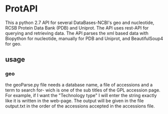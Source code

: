 # ProtAPI
This a python 2.7 API for several DataBases-NCBI's geo and nucleotide, RCSB Protein Data Bank (PDB) and Uniprot.
The API uses rest-API for querying and retrieving data.
The API parses the xml based data with Biopython for nucleotide, manually for PDB and Uniprot, and BeautifulSoup4 for geo.

## usage
### geo
the geoParse.py file needs a database name, a file of accessions and a term to search for- wich is one of the sub titles of the GPL accession page. For example, if I want the "Technology type" I will enter the string exactly like it is written in the web-page.
The output will be given in the file output.txt in the order of the accessions accepted in the accessions file.
